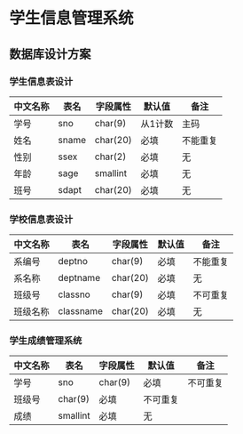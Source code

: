 # 学生信息管理系统

## 数据库设计方案

### 学生信息表设计
| 中文名称 |表名|字段属性|默认值|备注|  
| -------|---|-------|-----|----|
| 学号|sno|char(9)|从1计数|主码|
| 姓名|sname|char(20)|必填|不能重复|
| 性别|ssex|char(2)|必填|无|
| 年龄|sage|smallint|必填|无|
| 班号|sdapt|char(20)|必填|无|

### 学校信息表设计
| 中文名称 |表名|字段属性|默认值|备注|
|---------|----|-------|-----|---|
|系编号|deptno|char(9)|必填|不能重复|
|系名称|deptname|char(20)|必填|无|
|班级号|classno|char(9)|必填|不可重复|
|班级名称|classname|char(20)|必填|无|

### 学生成绩管理系统
|中文名称|表名|字段属性|默认值|备注|
|-------|----|------|-----|----|
|学号|sno|char(9)|必填|不可重复|
|班级号|char(9)|必填|不可重复|
|成绩|smallint|必填|无|
